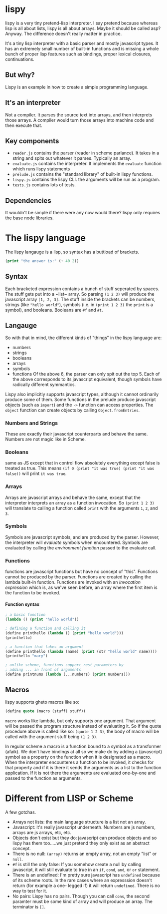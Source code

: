 # lispy
lispy is a very tiny pretend-lisp interpreter. I say pretend because whereas
lisp is all about lists, lispy is all about arrays. Maybe it should be called
asp? Anyway. The difference doesn't really matter in practice.

It's a tiny lisp interpreter with a basic parser and mostly javascript types.
It has an extremely small number of built-in functions and is missing a whole
bunch of proper lisp features such as bindings, proper lexical closures,
continuations.

## But why?
Lispy is an example in how to create a simple programming language.

## It's an interpreter
Not a compiler. It parses the source text into arrays, and then interprets
those arrays. A compiler would turn those arrays into machine code and
then execute that.

## Key components
- `reader.js` contains the parser (reader in scheme parlance). It takes in
  a string and spits out whatever it parses. Typically an array.
- `evaluate.js` contains the interpreter. It implements the `evaluate` function
  which runs lispy statements
- `prelude.js` contains the "standard library" of built-in lispy functions.
- `lispy.js` contains the lispy CLI. the arguments will be run as a program.
- `tests.js` contains lots of tests.

## Dependencies
It wouldn't be simple if there were any now would there? lispy only requires
the base node libraries.

# The lispy language
The lispy langauge is a lisp, so syntax has a buttload of brackets.
```lisp
(print "the answer is:" (+ 40 2))
```

## Syntax
Each bracketed expression contains a bunch of stuff seperated by spaces. The stuff
gets put into a ~list~ array. So parsing `(1 2 3)` will produce the javascript array
`[1, 2, 3]`. The stuff inside the brackets can be numbers, strings (like `"hello world"`),
symbols (i.e. in `(print 1 2 3)` the `print` is a symbol), and booleans. Booleans are
`#f` and `#t`.

## Langauge
So with that in mind, the different kinds of "things" in the lispy language are:
- numbers
- strings
- booleans
- arrays
- symbols
- functions
Of the above 6, the parser can only spit out the top 5. Each of the above corresponds
to its javascript equivalent, though symbols have radically different symmantics.

Lispy also implicitly supports javascript types, although it cannot ordinarily produce
some of them. Some functions in the prelude produce javascript objects (such as `import`) and
the `->` function can access properties. The `object` function can create objects by
calling `Object.fromEntries`.

### Numbers and Strings
These are exactly their javascript counterparts and behave the same. Numbers are not magic
like in Scheme.

### Booleans
same as JS except that in control flow absolutely everything except false is treated as true.
This means `(if 0 (print "it was true) (print "it was false))` will print `it was true`.

### Arrays
Arrays are javascript arrays and behave the same, except that the interpreter interprets an
array as a function invocation. So `(print 1 2 3)` will translate to calling a function called
`print` with the arguments `1`, `2`, and `3`.

### Symbols
Symbols are javascript symbols, and are produced by the parser. However, the interpreter will
*evaluate* symbols when encountered. Symbols are evaluated by calling the *environment function*
passed to the evaluate call.

### Functions
functions are javascript functions but have no concept of "this". Functions cannot be produced
by the parser. Functions are created by calling the lambda built-in function. Functions are invoked
with an *invocation expression* which is, as we've seen before, an array where the first item is
the function to be invoked.

#### Function syntax
```lisp
; a basic function
(lambda () (print "hello world"))

; defining a function and calling it
(define printhello (lambda () (print "hello world")))
(printhello)

; a function that takes an argument
(define printhello (lambda (name) (print (str "hello world" name))))
(printhello "mary")

; unlike scheme, functions support rest parameters by
; adding ... in front of arguments
(define printnums (lambda (...numbers) (print numbers)))
```

## Macros
lispy supports gheto macros like so:
```lisp
(define quote (macro (stuff) stuff))
```
`macro` works like lambda, but only supports one argument. That argument will
be passed the program structure instead of evaluating it. So if the quote
procedure above is called like so: `(quote 1 2 3)`, the body of macro will
be called with the argument stuff being `(1 2 3)`.

In regular scheme a macro is a function bound to a symbol as a transformer
(afaik). We don't have bindings at all so we make do by adding a (javascript) symbol as
a property on the function when it is designated as a macro. When the interpreter
encounteres a function to be invoked, it checks for that property and if it is there
it sends the arguments as a list to the function application. If it is not there
the arguments are evaluated one-by-one and passed to the function as arguments.

# Different from LISP or Scheme
A few gotchas.
- Arrays not lists: the main language structure is a list not an array.
- Javascript: it's really javascript underneath. Numbers are js numbers,
  arrays are js arrays, etc, etc.
- Objects don't exist but they do: javascript can produce objects and so
  lispy has them too.....we just pretend they only exist as an abstract concept.
- There is no null: `(array)` returns an empty array, not an empty "list" or `null`.
- `#f` is still the only false: If you somehow create a null by calling javascript, it
  will still evaluate to true in an `if`, `cond`, `and`, or `or` statement.
- There is an undefined: I'm pretty sure javascript has `undefined` because of its
  scheme roots. In the rare cases where an expresssion doesn't return (for example a one-
  legged if) it will return `undefined`. There is no way to test for it.
- No pairs: Lispy has no pairs. Though you can call `cons`, the second paramter must
  be some kind of array and will produce an array. The terminator is `[]`.
